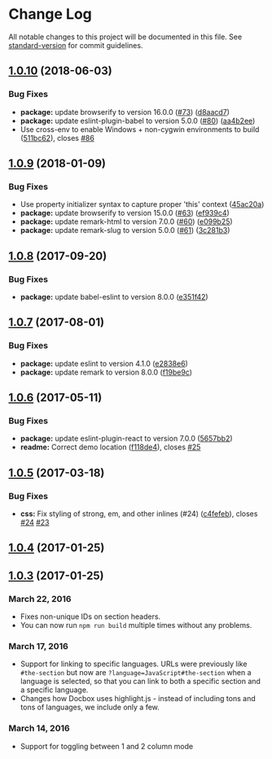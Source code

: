 # Change Log

All notable changes to this project will be documented in this file. See [standard-version](https://github.com/conventional-changelog/standard-version) for commit guidelines.

<a name="1.0.10"></a>
## [1.0.10](https://github.com/tmcw/docbox/compare/v1.0.9...v1.0.10) (2018-06-03)


### Bug Fixes

* **package:** update browserify to version 16.0.0 ([#73](https://github.com/tmcw/docbox/issues/73)) ([d8aacd7](https://github.com/tmcw/docbox/commit/d8aacd7))
* **package:** update eslint-plugin-babel to version 5.0.0 ([#80](https://github.com/tmcw/docbox/issues/80)) ([aa4b2ee](https://github.com/tmcw/docbox/commit/aa4b2ee))
* Use cross-env to enable Windows + non-cygwin environments to build ([511bc62](https://github.com/tmcw/docbox/commit/511bc62)), closes [#86](https://github.com/tmcw/docbox/issues/86)



<a name="1.0.9"></a>
## [1.0.9](https://github.com/tmcw/docbox/compare/v1.0.8...v1.0.9) (2018-01-09)


### Bug Fixes

* Use property initializer syntax to capture proper 'this' context ([45ac20a](https://github.com/tmcw/docbox/commit/45ac20a))
* **package:** update browserify to version 15.0.0 ([#63](https://github.com/tmcw/docbox/issues/63)) ([ef939c4](https://github.com/tmcw/docbox/commit/ef939c4))
* **package:** update remark-html to version 7.0.0 ([#60](https://github.com/tmcw/docbox/issues/60)) ([e099b25](https://github.com/tmcw/docbox/commit/e099b25))
* **package:** update remark-slug to version 5.0.0 ([#61](https://github.com/tmcw/docbox/issues/61)) ([3c281b3](https://github.com/tmcw/docbox/commit/3c281b3))



<a name="1.0.8"></a>
## [1.0.8](https://github.com/tmcw/docbox/compare/v1.0.7...v1.0.8) (2017-09-20)


### Bug Fixes

* **package:** update babel-eslint to version 8.0.0 ([e351f42](https://github.com/tmcw/docbox/commit/e351f42))



<a name="1.0.7"></a>
## [1.0.7](https://github.com/tmcw/docbox/compare/v1.0.6...v1.0.7) (2017-08-01)


### Bug Fixes

* **package:** update eslint to version 4.1.0 ([e2838e6](https://github.com/tmcw/docbox/commit/e2838e6))
* **package:** update remark to version 8.0.0 ([f19be9c](https://github.com/tmcw/docbox/commit/f19be9c))



<a name="1.0.6"></a>
## [1.0.6](https://github.com/tmcw/docbox/compare/v1.0.5...v1.0.6) (2017-05-11)


### Bug Fixes

* **package:** update eslint-plugin-react to version 7.0.0 ([5657bb2](https://github.com/tmcw/docbox/commit/5657bb2))
* **readme:** Correct demo location ([f118de4](https://github.com/tmcw/docbox/commit/f118de4)), closes [#25](https://github.com/tmcw/docbox/issues/25)



<a name="1.0.5"></a>
## [1.0.5](https://github.com/tmcw/docbox/compare/v1.0.4...v1.0.5) (2017-03-18)


### Bug Fixes

* **css:** Fix styling of strong, em, and other inlines (#24) ([c4fefeb](https://github.com/tmcw/docbox/commit/c4fefeb)), closes [#24](https://github.com/tmcw/docbox/issues/24) [#23](https://github.com/tmcw/docbox/issues/23)

<a name="1.0.4"></a>
## [1.0.4](https://github.com/mapbox/docbox/compare/v1.0.3...v1.0.4) (2017-01-25)



<a name="1.0.3"></a>
## [1.0.3](https://github.com/mapbox/docbox/compare/v1.0.2...v1.0.3) (2017-01-25)



### March 22, 2016

* Fixes non-unique IDs on section headers.
* You can now run `npm run build` multiple times without any problems.

### March 17, 2016

* Support for linking to specific languages. URLs were previously like
  `#the-section` but now are `?language=JavaScript#the-section` when a language
  is selected, so that you can link to both a specific section and a specific
  language.
* Changes how Docbox uses highlight.js - instead of including tons and tons
  of languages, we include only a few.

### March 14, 2016

* Support for toggling between 1 and 2 column mode

